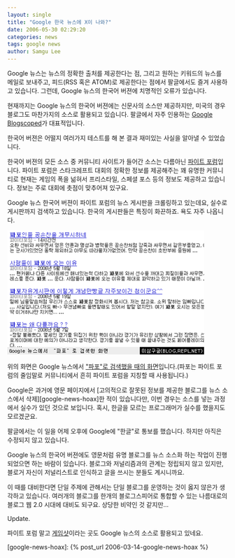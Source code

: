 ```yaml
---
layout: single
title: "Google 한국 뉴스에 X이 나와?"
date: 2006-05-30 02:29:20
categories: news
tags: google news
author: Samgu Lee
---
```


Google 뉴스는 뉴스의 정확한 출처를 제공한다는 점, 그리고 원하는 키워드의 뉴스를 메일로 보내주고, 피드(RSS 혹은 ATOM)로 제공한다는 점에서 팔글에서도 즐겨 사용하고 있습니다. 그런데, Google 뉴스의 한국어 버젼에 치명적인 오류가 있습니다.

현재까지는 Google 뉴스의 한국어 버젼에는 신문사의 소스만 제공하지만, 미국의 경우 블로그도 마찬가지의 소스로 활용되고 있습니다. 팔글에서 자주 인용하는 [Google Blogscoped](http://blog.outer-court.com/)가 대표적입니다.

한국어 버젼은 어떨지 여러가지 테스트를 해 본 결과 재미있는 사실을 알아낼 수 있었습니다.

한국어 버젼의 모든 소스 중 커뮤니티 사이트가 들어간 소스는 다름아닌 [파이트 포럼](http://www.fighterforum.com/news/news_list.asp?cat=ALL)입니다. 파이트 포럼은 스타크레프트 대회의 정확한 정보를 제공해주는 꽤 유명한 커뮤니티로 현재는 게임의 폭을 넒혀서 프리스타일, 스페셜 포스 등의 정보도 제공하고 있습니다. 정보는 주로 대회에 촛점이 맞추어져 있구요.

Google 뉴스 한국어 버젼이 파이트 포럼의 뉴스 게시판을 크롤링하고 있는데요, 실수로 게시판까지 검색하고 있습니다. 한국의 게시판들은 특징이 화끈하죠. 욕도 자주 나옵니다.

![Google 뉴스에서 파포로 검색한 화면](/assets/papo_google_news.gif)

위의 화면은 Google 뉴스에서 ["파포"로 검색했을 때의 화면](http://news.google.co.kr/news?hl=ko&ned=&q=%ED%8C%8C%ED%8F%AC&btnG=%EB%89%B4%EC%8A%A4+%EA%B2%80%EC%83%89)입니다.(파포는 파이트 포럼의 줄임말로 커뮤니티에서 흔히 파이트 포럼을 지칭할 때 사용됩니다.)

Google은 과거에 영문 페이지에서 [고의적으로 잘못된 정보를 제공한 블로그를 뉴스 소스에서 삭제][google-news-hoax]한 적이 있습니다만, 이번 경우는 소스를 넣는 과정에서 실수가 있던 것으로 보입니다. 혹시, 한글을 모르는 프로그래머가 실수를 했을지도 모르겠군요.

팔글에서는 이 일을 어제 오후에 Google에 "한글"로 통보를 했습니다. 하지만 아직은 수정되지 않고 있습니다.

Google 뉴스의 한국어 버젼에도 영문처럼 유명 블로그를 뉴스 소스화 하는 작업이 진행되었으면 하는 바람이 있습니다. 블로그와 저널리즘과의 관계는 정립되지 않고 있지만, 블로거 자신이 저널리스트로 인식하고 글을 쓰시는 분들도 계시니까요.

이 때를 대비한다면 단일 주제에 관해서는 단일 블로그를 운영하는 것이 옳지 않은가 생각하고 있습니다. 여러개의 블로그를 한개의 블로그스피어로 통합할 수 있는 나름대로의 블로그 웹 2.0 시대에 대비도 되구요. 상당한 비약인 것 같지만...

Update.

파이트 포럼 말고 [게임샷](http://www.gameshot.net/)이라는 곳도 Google 뉴스의 소스로 활용되고 있네요.

[google-news-hoax]: {% post_url 2006-03-14-google-news-hoax %}
